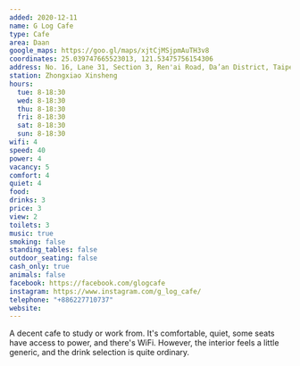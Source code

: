```yaml
---
added: 2020-12-11
name: G Log Cafe
type: Cafe
area: Daan
google_maps: https://goo.gl/maps/xjtCjMSjpmAuTH3v8
coordinates: 25.039747665523013, 121.53475756154306
address: No. 16, Lane 31, Section 3, Ren'ai Road, Da’an District, Taipei City, Taiwan 106
station: Zhongxiao Xinsheng
hours:
  tue: 8-18:30
  wed: 8-18:30
  thu: 8-18:30
  fri: 8-18:30
  sat: 8-18:30
  sun: 8-18:30
wifi: 4
speed: 40
power: 4
vacancy: 5
comfort: 4
quiet: 4
food: 
drinks: 3
price: 3
view: 2
toilets: 3
music: true
smoking: false
standing_tables: false
outdoor_seating: false
cash_only: true
animals: false
facebook: https://facebook.com/glogcafe
instagram: https://www.instagram.com/g_log_cafe/
telephone: "+886227710737"
website: 
---
```


A decent cafe to study or work from. It's comfortable, quiet, some seats have access to power, and there's WiFi. However, the interior feels a little generic, and the drink selection is quite ordinary.
